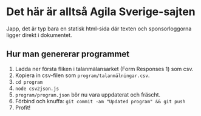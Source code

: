 # Det här är alltså Agila Sverige-sajten

Japp, det är typ bara en statisk html-sida där texten och sponsorloggorna ligger direkt i dokumentet.

## Hur man genererar programmet

1. Ladda ner första fliken i talanmälansarket (Form Responses 1) som csv.
2. Kopiera in csv-filen som `program/talanmälningar.csv`.
3. `cd program`
4. `node csv2json.js`
5. `program/program.json` bör nu vara uppdaterat och fräscht.
6. Förbind och knuffa: `git commit -am "Updated program" && git push`
7. Profit!
